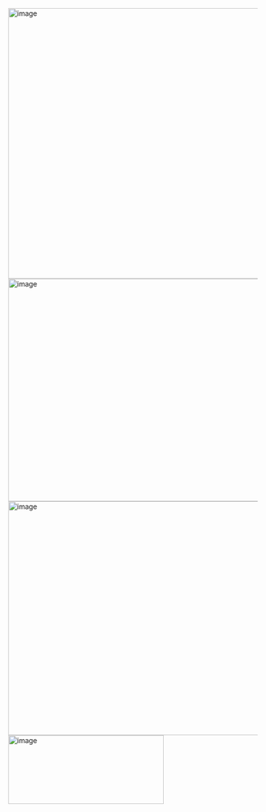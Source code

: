 <img width="815" height="547" alt="image" src="https://github.com/user-attachments/assets/44c115d6-8d5a-43cf-9787-284fb5faaabe" />
<img width="557" height="450" alt="image" src="https://github.com/user-attachments/assets/7278d8d6-6431-4cc7-b14e-dec881c970e3" />
<img width="554" height="473" alt="image" src="https://github.com/user-attachments/assets/c91b6d71-d304-4c55-af1f-586321349e16" />
<img width="314" height="139" alt="image" src="https://github.com/user-attachments/assets/50aede3f-8c49-4d2c-b4a9-956ae7061fb0" />
